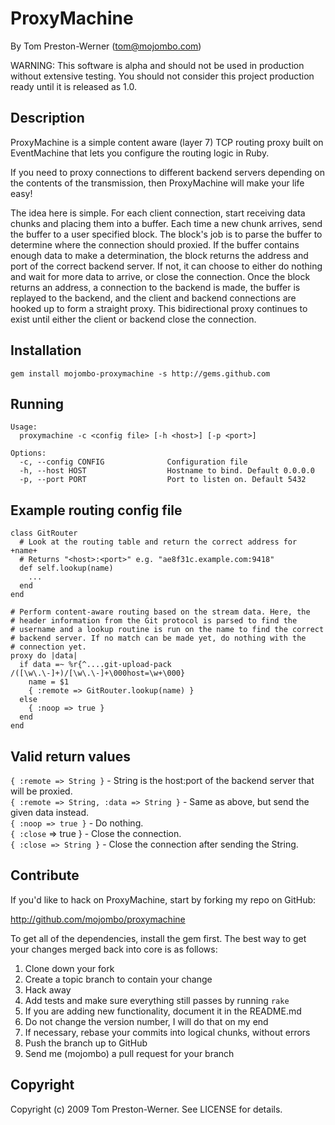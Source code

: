 ProxyMachine
============

By Tom Preston-Werner (tom@mojombo.com)

WARNING: This software is alpha and should not be used in production without
extensive testing. You should not consider this project production ready until
it is released as 1.0.


Description
-----------

ProxyMachine is a simple content aware (layer 7) TCP routing proxy built on
EventMachine that lets you configure the routing logic in Ruby.

If you need to proxy connections to different backend servers depending on the
contents of the transmission, then ProxyMachine will make your life easy!

The idea here is simple. For each client connection, start receiving data
chunks and placing them into a buffer. Each time a new chunk arrives, send the
buffer to a user specified block. The block's job is to parse the buffer to
determine where the connection should proxied. If the buffer contains enough
data to make a determination, the block returns the address and port of the
correct backend server. If not, it can choose to either do nothing and wait
for more data to arrive, or close the connection. Once the block returns an
address, a connection to the backend is made, the buffer is replayed to the
backend, and the client and backend connections are hooked up to form a
straight proxy. This bidirectional proxy continues to exist until either the
client or backend close the connection.


Installation
------------

    gem install mojombo-proxymachine -s http://gems.github.com


Running
-------

    Usage:
      proxymachine -c <config file> [-h <host>] [-p <port>]

    Options:
      -c, --config CONFIG              Configuration file
      -h, --host HOST                  Hostname to bind. Default 0.0.0.0
      -p, --port PORT                  Port to listen on. Default 5432


Example routing config file
---------------------------

    class GitRouter
      # Look at the routing table and return the correct address for +name+
      # Returns "<host>:<port>" e.g. "ae8f31c.example.com:9418"
      def self.lookup(name)
        ...
      end
    end

    # Perform content-aware routing based on the stream data. Here, the
    # header information from the Git protocol is parsed to find the 
    # username and a lookup routine is run on the name to find the correct
    # backend server. If no match can be made yet, do nothing with the
    # connection yet.
    proxy do |data|
      if data =~ %r{^....git-upload-pack /([\w\.\-]+)/[\w\.\-]+\000host=\w+\000}
        name = $1
        { :remote => GitRouter.lookup(name) }
      else
        { :noop => true }
      end
    end


Valid return values
-------------------

`{ :remote => String }` - String is the host:port of the backend server that will be proxied.  
`{ :remote => String, :data => String }` - Same as above, but send the given data instead.  
`{ :noop => true }` - Do nothing.  
`{ :close` => true } - Close the connection.  
`{ :close => String }` - Close the connection after sending the String.  


Contribute
----------

If you'd like to hack on ProxyMachine, start by forking my repo on GitHub:

http://github.com/mojombo/proxymachine

To get all of the dependencies, install the gem first. The best way to get
your changes merged back into core is as follows:

1. Clone down your fork
1. Create a topic branch to contain your change
1. Hack away
1. Add tests and make sure everything still passes by running `rake`
1. If you are adding new functionality, document it in the README.md
1. Do not change the version number, I will do that on my end
1. If necessary, rebase your commits into logical chunks, without errors
1. Push the branch up to GitHub
1. Send me (mojombo) a pull request for your branch


Copyright
---------

Copyright (c) 2009 Tom Preston-Werner. See LICENSE for details.